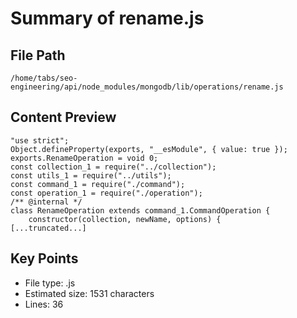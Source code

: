 # Summary of rename.js
  
## File Path
`/home/tabs/seo-engineering/api/node_modules/mongodb/lib/operations/rename.js`

## Content Preview
```
"use strict";
Object.defineProperty(exports, "__esModule", { value: true });
exports.RenameOperation = void 0;
const collection_1 = require("../collection");
const utils_1 = require("../utils");
const command_1 = require("./command");
const operation_1 = require("./operation");
/** @internal */
class RenameOperation extends command_1.CommandOperation {
    constructor(collection, newName, options) {
[...truncated...]
```

## Key Points
- File type: .js
- Estimated size: 1531 characters
- Lines: 36
